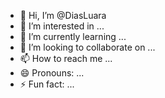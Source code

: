 - 👋 Hi, I’m @DiasLuara
- 👀 I’m interested in ...
- 🌱 I’m currently learning ...
- 💞️ I’m looking to collaborate on ...
- 📫 How to reach me ...
- 😄 Pronouns: ...
- ⚡ Fun fact: ...

<!---
DiasLuara/DiasLuara is a ✨ special ✨ repository because its `README.md` (this file) appears on your GitHub profile.
You can click the Preview link to take a look at your changes.
--->
